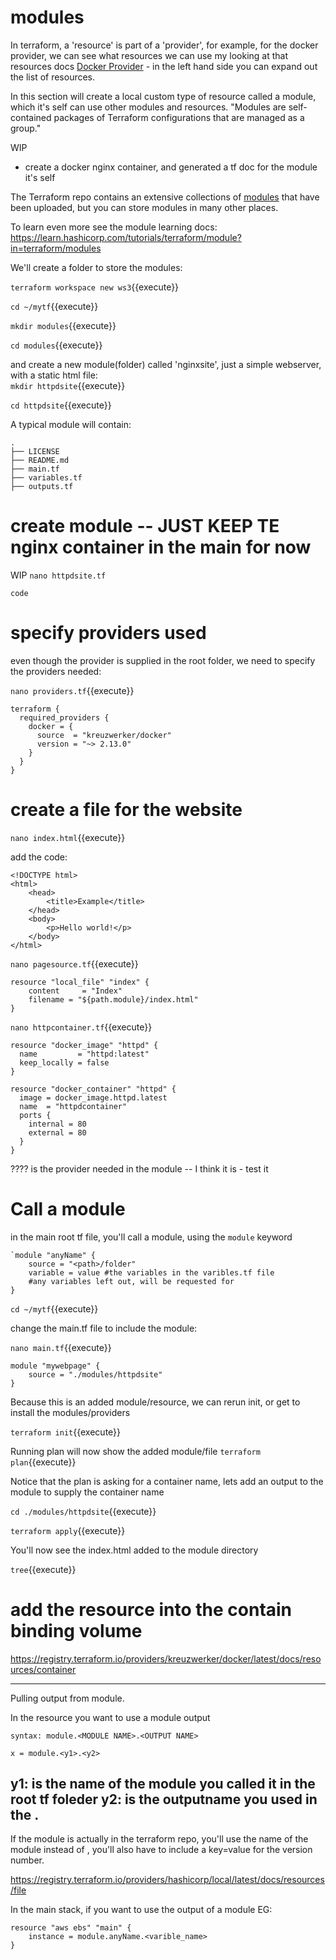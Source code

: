 # modules

In terraform, a 'resource' is part of a 'provider', for example, for the docker provider, we  can see what resources we can use my looking at that resources docs [Docker Provider](https://registry.terraform.io/providers/kreuzwerker/docker/latest/docs) - in the left hand side you can expand out the list of resources.

In this section will create a local custom type of resource called a module, which it's self can use other modules and resources. "Modules are self-contained packages of Terraform configurations that are managed as a group."

WIP
- create a docker nginx container, and generated a tf doc for the module it's self


The Terraform repo contains an extensive collections of [modules](https://registry.terraform.io/browse/modules) that have been uploaded, but you can store modules in many other places.

To learn even more see the module learning docs: https://learn.hashicorp.com/tutorials/terraform/module?in=terraform/modules


We'll create a folder to store the modules:  

`terraform workspace new ws3`{{execute}}

`cd ~/mytf`{{execute}}

`mkdir modules`{{execute}}

`cd modules`{{execute}}


and create a new module(folder) called 'nginxsite', just a simple webserver, with a static html file:   
`mkdir httpdsite`{{execute}}

`cd httpdsite`{{execute}}

A typical module will contain:

```
.
├── LICENSE
├── README.md
├── main.tf
├── variables.tf
├── outputs.tf
```

# create module   -- JUST KEEP TE nginx container in the main for now

WIP `nano httpdsite.tf`

```
code
```

# specify providers used

even though the provider is supplied in the root folder, we need to specify the providers needed:

`nano providers.tf`{{execute}}

```
terraform {
  required_providers {
    docker = {
      source  = "kreuzwerker/docker"
      version = "~> 2.13.0"
    }
  }
}
```

# create a file for the website

`nano index.html`{{execute}}   

add the code:
```
<!DOCTYPE html>
<html>
    <head>
        <title>Example</title>
    </head>
    <body>
        <p>Hello world!</p>
    </body>
</html>
```

`nano pagesource.tf`{{execute}}   
```
resource "local_file" "index" {
    content     = "Index"
    filename = "${path.module}/index.html"
}
```

`nano httpcontainer.tf`{{execute}}

```
resource "docker_image" "httpd" {
  name         = "httpd:latest"
  keep_locally = false
}

resource "docker_container" "httpd" {
  image = docker_image.httpd.latest
  name  = "httpdcontainer"
  ports {
    internal = 80
    external = 80
  }
}
```

???? is the provider needed in the module -- I think it is - test it

# Call a module

in the main root tf file, you'll call a module, using the `module` keyword


```
`module "anyName" {
    source = "<path>/folder"
    variable = value #the variables in the varibles.tf file
    #any variables left out, will be requested for
}

```
`cd ~/mytf`{{execute}}

change the main.tf file to include the module:

`nano main.tf`{{execute}}

```
module "mywebpage" {
    source = "./modules/httpdsite" 
}
```

Because this is an added module/resource, we can rerun init, or get to install the modules/providers

`terraform init`{{execute}}


Running plan will now show the added module/file
`terraform plan`{{execute}}


Notice that the plan is asking for a container name, lets add an output to the module to supply the container name

`cd ./modules/httpdsite`{{execute}}

`terraform apply`{{execute}}

You'll now see the index.html added to the module directory

`tree`{{execute}}



# add the resource into the contain binding volume

https://registry.terraform.io/providers/kreuzwerker/docker/latest/docs/resources/container

------------------------------

Pulling output from  module.

In the resource you want to use a module output

    syntax: module.<MODULE NAME>.<OUTPUT NAME>

    x = module.<y1>.<y2>

y1: is the name of the module you called it in the root tf foleder
y2: is the outputname you used in the <module>.<var> 
--------------------------------
If the module is actually in the terraform repo, you'll use the name of the module instead of <path> , you'll also have to include a key=value for the version number.

https://registry.terraform.io/providers/hashicorp/local/latest/docs/resources/file


In the main stack, if you want to use the output of a module
EG:


```
resource "aws ebs" "main" {
    instance = module.anyName.<varible_name>
}
```